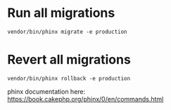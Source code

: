 # Run all migrations 
`vendor/bin/phinx migrate -e production`

# Revert all migrations
`vendor/bin/phinx rollback -e production`

phinx documentation here: https://book.cakephp.org/phinx/0/en/commands.html
